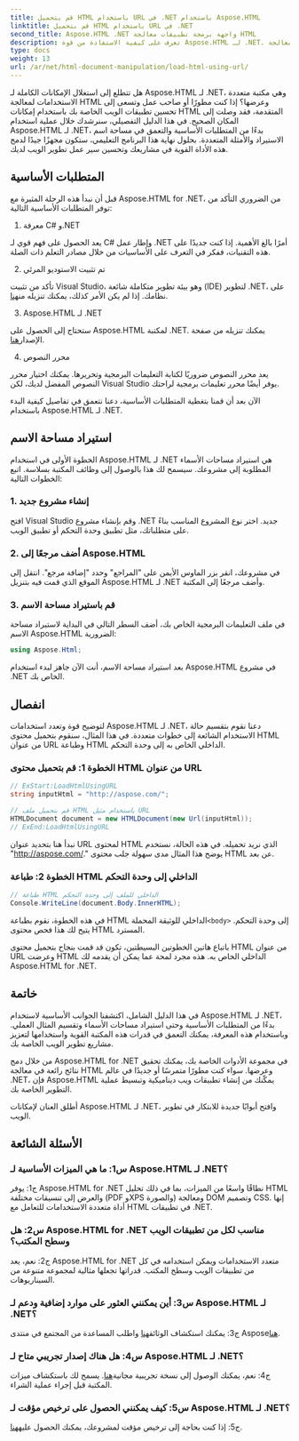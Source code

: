 ```yaml
---
title: قم بتحميل HTML باستخدام URL في .NET باستخدام Aspose.HTML
linktitle: قم بتحميل HTML باستخدام URL في .NET
second_title: Aspose.HTML .NET واجهة برمجة تطبيقات معالجة HTML
description: تعرف على كيفية الاستفادة من قوة Aspose.HTML لـ .NET. عزز تطوير الويب الخاص بك من خلال معالجة HTML وعرضها.
type: docs
weight: 13
url: /ar/net/html-document-manipulation/load-html-using-url/
---
```


هل تتطلع إلى استغلال الإمكانات الكاملة لـ Aspose.HTML لـ .NET، وهي مكتبة متعددة الاستخدامات لمعالجة HTML وعرضها؟ إذا كنت مطورًا أو صاحب عمل وتسعى إلى تحسين تطبيقات الويب الخاصة بك باستخدام إمكانات HTML المتقدمة، فقد وصلت إلى المكان الصحيح. في هذا الدليل التفصيلي، سنرشدك خلال عملية استخدام Aspose.HTML لـ .NET، بدءًا من المتطلبات الأساسية والتعمق في مساحة اسم الاستيراد والأمثلة المتعددة. بحلول نهاية هذا البرنامج التعليمي، ستكون مجهزًا جيدًا لدمج هذه الأداة القوية في مشاريعك وتحسين سير عمل تطوير الويب لديك.

## المتطلبات الأساسية

قبل أن نبدأ هذه الرحلة المثيرة مع Aspose.HTML for .NET، من الضروري التأكد من توفر المتطلبات الأساسية التالية:

1. معرفة C# و.NET

يعد الحصول على فهم قوي لـ C# وإطار عمل .NET أمرًا بالغ الأهمية. إذا كنت جديدًا على هذه التقنيات، ففكر في التعرف على الأساسيات من خلال مصادر التعلم ذات الصلة.

2. تم تثبيت الاستوديو المرئي

تأكد من تثبيت Visual Studio، وهو بيئة تطوير متكاملة شائعة (IDE) لتطوير .NET، على نظامك. إذا لم يكن الأمر كذلك، يمكنك تنزيله من[هنا](https://visualstudio.microsoft.com/).

3. Aspose.HTML لـ .NET

 ستحتاج إلى الحصول على Aspose.HTML لمكتبة .NET. يمكنك تنزيله من صفحة الإصدار[هنا](https://releases.aspose.com/html/net/).

4. محرر النصوص

يعد محرر النصوص ضروريًا لكتابة التعليمات البرمجية وتحريرها. يمكنك اختيار محرر النصوص المفضل لديك، لكن Visual Studio يوفر أيضًا محرر تعليمات برمجية لراحتك.

الآن بعد أن قمنا بتغطية المتطلبات الأساسية، دعنا نتعمق في تفاصيل كيفية البدء باستخدام Aspose.HTML لـ .NET.

## استيراد مساحة الاسم

الخطوة الأولى في استخدام Aspose.HTML لـ .NET هي استيراد مساحات الأسماء المطلوبة إلى مشروعك. سيسمح لك هذا بالوصول إلى وظائف المكتبة بسلاسة. اتبع الخطوات التالية:

### 1. إنشاء مشروع جديد

افتح Visual Studio وقم بإنشاء مشروع .NET جديد. اختر نوع المشروع المناسب بناءً على متطلباتك، مثل تطبيق وحدة التحكم أو تطبيق الويب.

### 2. أضف مرجعًا إلى Aspose.HTML

في مشروعك، انقر بزر الماوس الأيمن على "المراجع" وحدد "إضافة مرجع". انتقل إلى الموقع الذي قمت فيه بتنزيل Aspose.HTML لـ .NET وأضف مرجعًا إلى المكتبة.

### 3. قم باستيراد مساحة الاسم

في ملف التعليمات البرمجية الخاص بك، أضف السطر التالي في البداية لاستيراد مساحة الاسم Aspose.HTML الضرورية:

```csharp
using Aspose.Html;
```

بعد استيراد مساحة الاسم، أنت الآن جاهز لبدء استخدام Aspose.HTML في مشروع .NET الخاص بك.

## انفصال

لتوضيح قوة وتعدد استخدامات Aspose.HTML لـ .NET، دعنا نقوم بتقسيم حالة الاستخدام الشائعة إلى خطوات متعددة. في هذا المثال، سنقوم بتحميل محتوى HTML من عنوان URL وطباعة HTML الداخلي الخاص به إلى وحدة التحكم.

### الخطوة 1: قم بتحميل محتوى HTML من عنوان URL

```csharp
// ExStart:LoadHtmlUsingURL
string inputHtml = "http://aspose.com/";

// قم بتحميل ملف HTML باستخدام مثيل URL
HTMLDocument document = new HTMLDocument(new Url(inputHtml));
// ExEnd:LoadHtmlUsingURL
```

نبدأ هنا بتحديد عنوان URL لمحتوى HTML الذي نريد تحميله. في هذه الحالة، نستخدم "http://aspose.com/." يوضح هذا المثال مدى سهولة جلب محتوى HTML عن بعد.

### الخطوة 2: طباعة HTML الداخلي إلى وحدة التحكم

```csharp
// طباعة HTML الداخلي للملف إلى وحدة التحكم
Console.WriteLine(document.Body.InnerHTML);
```

 في هذه الخطوة، نقوم بطباعة HTML الداخلي للوثيقة المحملة`<body>` إلى وحدة التحكم. يتيح لك هذا فحص محتوى HTML المسترد.

باتباع هاتين الخطوتين البسيطتين، تكون قد قمت بنجاح بتحميل محتوى HTML من عنوان URL وعرضت HTML الداخلي الخاص به. هذه مجرد لمحة عما يمكن أن يقدمه لك Aspose.HTML for .NET.

## خاتمة

في هذا الدليل الشامل، اكتشفنا الجوانب الأساسية لاستخدام Aspose.HTML لـ .NET، بدءًا من المتطلبات الأساسية وحتى استيراد مساحات الأسماء وتقسيم المثال العملي. وباستخدام هذه المعرفة، يمكنك التعمق في قدرات هذه المكتبة القوية واستخدامها لتعزيز مشاريع تطوير الويب الخاصة بك.

من خلال دمج Aspose.HTML for .NET في مجموعة الأدوات الخاصة بك، يمكنك تحقيق نتائج رائعة في معالجة HTML وعرضها. سواء كنت مطورًا متمرسًا أو جديدًا في عالم .NET، فإن Aspose.HTML يمكّنك من إنشاء تطبيقات ويب ديناميكية وتبسيط عملية التطوير الخاصة بك.

أطلق العنان لإمكانات Aspose.HTML لـ .NET، وافتح أبوابًا جديدة للابتكار في تطوير الويب.

## الأسئلة الشائعة

### س1: ما هي الميزات الأساسية لـ Aspose.HTML لـ .NET؟
   
ج1: يوفر Aspose.HTML for .NET نطاقًا واسعًا من الميزات، بما في ذلك تحليل HTML والعرض إلى تنسيقات مختلفة (PDF وXPS والصورة) ومعالجة DOM وتصميم CSS. إنها أداة متعددة الاستخدامات للتعامل مع HTML في تطبيقات .NET.

### س2: هل Aspose.HTML for .NET مناسب لكل من تطبيقات الويب وسطح المكتب؟
   
ج2: نعم، يعد Aspose.HTML for .NET متعدد الاستخدامات ويمكن استخدامه في كل من تطبيقات الويب وسطح المكتب. قدراتها تجعلها مثالية لمجموعة متنوعة من السيناريوهات.

### س3: أين يمكنني العثور على موارد إضافية ودعم لـ Aspose.HTML لـ .NET؟
   
 ج3: يمكنك استكشاف الوثائق[هنا](https://reference.aspose.com/html/net/) واطلب المساعدة من المجتمع في منتدى Aspose[هنا](https://forum.aspose.com/).

### س4: هل هناك إصدار تجريبي متاح لـ Aspose.HTML لـ .NET؟
   
 ج4: نعم، يمكنك الوصول إلى نسخة تجريبية مجانية[هنا](https://releases.aspose.com/). يسمح لك باستكشاف ميزات المكتبة قبل إجراء عملية الشراء.

### س5: كيف يمكنني الحصول على ترخيص مؤقت لـ Aspose.HTML لـ .NET؟
   
 ج5: إذا كنت بحاجة إلى ترخيص مؤقت لمشروعك، يمكنك الحصول عليه[هنا](https://purchase.aspose.com/temporary-license/).